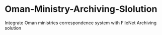# Oman-Ministry-Archiving-Slolution
Integrate Oman ministries correspondence system with FileNet Archiving solution
